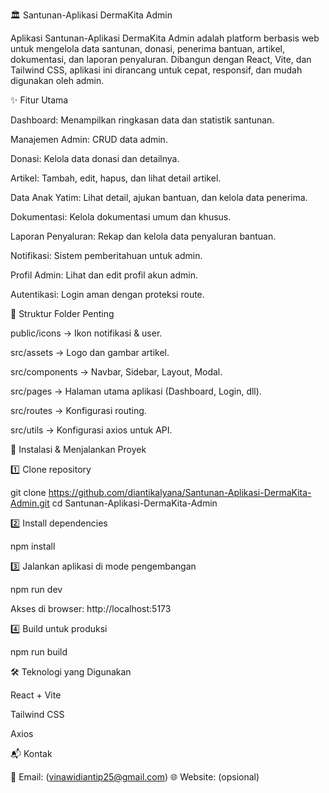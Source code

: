 🏛️ Santunan-Aplikasi DermaKita Admin

Aplikasi Santunan-Aplikasi DermaKita Admin adalah platform berbasis web untuk mengelola data santunan, donasi, penerima bantuan, artikel, dokumentasi, dan laporan penyaluran. Dibangun dengan React, Vite, dan Tailwind CSS, aplikasi ini dirancang untuk cepat, responsif, dan mudah digunakan oleh admin.

✨ Fitur Utama

Dashboard: Menampilkan ringkasan data dan statistik santunan.

Manajemen Admin: CRUD data admin.

Donasi: Kelola data donasi dan detailnya.

Artikel: Tambah, edit, hapus, dan lihat detail artikel.

Data Anak Yatim: Lihat detail, ajukan bantuan, dan kelola data penerima.

Dokumentasi: Kelola dokumentasi umum dan khusus.

Laporan Penyaluran: Rekap dan kelola data penyaluran bantuan.

Notifikasi: Sistem pemberitahuan untuk admin.

Profil Admin: Lihat dan edit profil akun admin.

Autentikasi: Login aman dengan proteksi route.

📂 Struktur Folder Penting

public/icons → Ikon notifikasi & user.

src/assets → Logo dan gambar artikel.

src/components → Navbar, Sidebar, Layout, Modal.

src/pages → Halaman utama aplikasi (Dashboard, Login, dll).

src/routes → Konfigurasi routing.

src/utils → Konfigurasi axios untuk API.

🚀 Instalasi & Menjalankan Proyek

1️⃣ Clone repository

git clone https://github.com/diantikalyana/Santunan-Aplikasi-DermaKita-Admin.git
cd Santunan-Aplikasi-DermaKita-Admin

2️⃣ Install dependencies

npm install

3️⃣ Jalankan aplikasi di mode pengembangan

npm run dev

Akses di browser: http://localhost:5173

4️⃣ Build untuk produksi

npm run build

🛠 Teknologi yang Digunakan

React + Vite

Tailwind CSS

Axios

📬 Kontak

📧 Email: (vinawidiantip25@gmail.com)
🌐 Website: (opsional)

